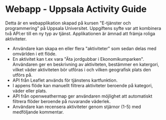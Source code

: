 # Webapp - Uppsala Activity Guide

Detta är en webapplikation skapad på kursen "E-tjänster och programmering" på Uppsala Universitet. Uppgiftens syfte var att kombinera två API:er till en ny typ av tjänst. Applikationen är ämnad att främja roliga aktiviteter.

- Användare kan skapa en eller flera "aktiviteter" som sedan delas med omvärlden i ett flöde. 
- En aktivitet kan t.ex vara "Äta jordgubbar i Ekonomikumparken". Användaren ger en beskrivning av aktiviteten, bestämmer en katergori, vilket väder aktiviteten bör utföras i och vilken geografisk plats den utförs på.
- API från Leaflet används för tjänstens kartfunktion.
- I appens flöde kan manuellt filtrera aktiviteter beroende på kategori, väder eller plats. 
- API från openweathermap ger användaren möjlighet att automatiskt filtrera flöder beroende på nuvarande väderlek.
- Användare kan recensera aktiviteter genom stjärnor (1-5) med medföljande kommentar.
